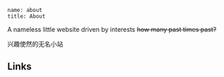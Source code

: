 ```
name: about
title: About
```

A nameless little website driven by interests ~~how many past times past?~~

兴趣使然的无名小站

## Links

